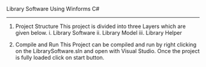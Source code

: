 Library Software Using Winforms C#
__________________________________

 1. Project Structure
 This project is divided into three Layers which are given below.
  i. Library Software
  ii. Library Model
  iii. Library Helper

2. Compile and Run
This Project can be compiled and run by right clicking on the LibrarySoftware.sln and
open with Visual Studio. Once the project is fully loaded click on start button.
